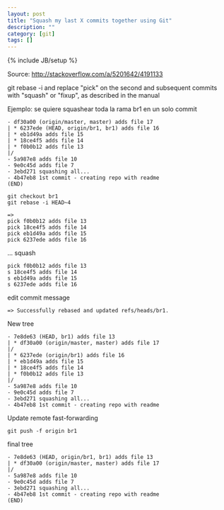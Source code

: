 ```yaml
---
layout: post
title: "Squash my last X commits together using Git"
description: ""
category: [git]
tags: []
---
```

{% include JB/setup %}

Source: http://stackoverflow.com/a/5201642/4191133

git rebase -i <after-this-commit> and replace "pick" on the second and subsequent commits with "squash" or "fixup", as described in the manual

Ejemplo: se quiere squashear toda la rama br1 en un solo commit

    - df30a00 (origin/master, master) adds file 17
    | * 6237ede (HEAD, origin/br1, br1) adds file 16
    | * eb1d49a adds file 15
    | * 18ce4f5 adds file 14
    | * f0b0b12 adds file 13
    |/  
    - 5a987e8 adds file 10
    - 9e0c45d adds file 7
    - 3ebd271 squashing all...
    - 4b47eb8 1st commit - creating repo with readme
    (END)

    git checkout br1
    git rebase -i HEAD~4

    =>
    pick f0b0b12 adds file 13
    pick 18ce4f5 adds file 14
    pick eb1d49a adds file 15
    pick 6237ede adds file 16

... squash

    pick f0b0b12 adds file 13
    s 18ce4f5 adds file 14
    s eb1d49a adds file 15
    s 6237ede adds file 16

edit commit message

    => Successfully rebased and updated refs/heads/br1.

New tree

    - 7e8de63 (HEAD, br1) adds file 13
    | * df30a00 (origin/master, master) adds file 17
    |/  
    | * 6237ede (origin/br1) adds file 16
    | * eb1d49a adds file 15
    | * 18ce4f5 adds file 14
    | * f0b0b12 adds file 13
    |/  
    - 5a987e8 adds file 10
    - 9e0c45d adds file 7
    - 3ebd271 squashing all...
    - 4b47eb8 1st commit - creating repo with readme

Update remote fast-forwarding

    git push -f origin br1

final tree

    - 7e8de63 (HEAD, origin/br1, br1) adds file 13
    | * df30a00 (origin/master, master) adds file 17
    |/  
    - 5a987e8 adds file 10
    - 9e0c45d adds file 7
    - 3ebd271 squashing all...
    - 4b47eb8 1st commit - creating repo with readme
    (END)
